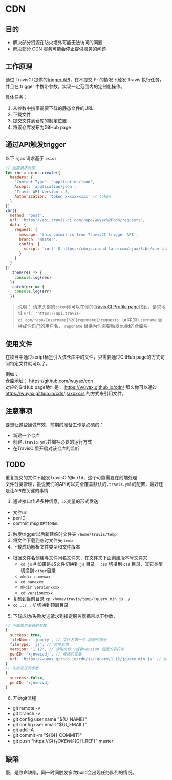 # CDN

## 目的

- 解决部分资源在防火墙外可能无法访问的问题
- 解决部分 CDN 服务可能会停止提供服务的问题

## 工作原理

通过 TravisCI 提供的[trigger API](https://docs.travis-ci.com/user/triggering-builds/)，在不提交 Pr 的情况下触发 Travis 执行任务，并且在 trigger 中携带参数，实现一定范围内的定制化操作。

具体任务：  
1. 从参数中携带需要下载的静态文件的URL
2. 下载文件
3. 提交文件到仓库的制定位置
4. 将该仓库发布为GitHub page

## 通过API触发trigger

以下 `ajax` 请求基于 `axios`

```js
// 配置请求头部
let xhr = axios.create({
  headers: {
    'Content-Type': 'application/json',
    Accept: 'application/json',
    'Travis-API-Version': 3,
    Authorization: 'token xxxxxxxxxx' // token
  }
})
xhr({
  method: 'post',
  url: 'https://api.travis-ci.com/repo/wuyax%2Fcdn/requests',
  data: {
    request: {
      message: 'this commit is from TravisCI trigger API',
      branch: 'master',
      config: {
        script: `curl -O https://cdnjs.cloudflare.com/ajax/libs/vue-lazyload/1.2.6/vue-lazyload.js`
      }
    }
  }
})
  .then(res => {
    console.log(res)
  })
  .catch(err => {
    console.log(err)
  })
```

> 说明： 请求头部的`token`你可以在你的[Travis CI Profile page](https://travis-ci.com/account/preferences)找到，请求地址 `url: 'https://api.travis-ci.com/repo/[username]%2F[reponame]/requests'` url中的 `username` 替换成你自己的用户名， `reponame` 替换为你需要触发build的仓库名。

## 使用文件
在项目中通过script标签引入该仓库中的文件，只需要通过GitHub page的方式访问特定文件就可以了。

例如：  
仓库地址： https://github.com/wuyax/cdn  
对应的GitHub page地址是： https://wuyax.github.io/cdn/ 那么你可以通过 https://wuyax.github.io/cdn/js/xxxx.js 的方式来引用文件。

## 注意事项
要想让这些操做有效，前期的准备工作是必须的：
- 新建一个仓库
- 创建`.travis.yml`并编写必要的运行方式
- 在TravisCI里开启对该仓库的监听

## TODO
重复提交的文件不触发TravisCI的`build`，这个可能需要在前端处理  
文件分类管理，虽说我们的API可以完全覆盖默认的`.travis.yml`的配置，最好还是让API做关键的事情

1. 通过接口传递多种信息，以变量的形式发送
  - 文件url
  - penID
  - commit msg `OPTIONAL`
2. 触发trigger以后新建临时文件夹 `/home/travis/temp`
3. 将文件下载到临时文件夹 `temp`
4. 下载成功解析文件类型和文件版本
  - 根据文件名创建与文件同名文件夹，在文件夹下面创建版本号文件夹
    - `cd js` # 如果是JS文件切换到 `js` 目录， `css` 切换到 `css` 目录，其它类型切换到 `other`目录
    - `mkdir namexxx`
    - `cd namexxx`
    - `mkdir versionxxxx`
    - `cd versionxxxx`
  - 复制到当前目录 `cp /home/travis/temp/jquery.min.js ./`
  - `cd ../..` // 切换到顶层目录
5. 下载成功/失败发送请求到指定服务器携带以下参数，
  ```js
  // 下载成功发送的参数
  {
    success: true,
    fileName: 'jquery', // 文件名第一个.前面的部分
    fileType: 'js', // 文件后缀
    version: '1.12', // 读取文件 v或者version 后面的字符串
    penID: 'xjnveivdj', // 传递的变量
    url: 'https://wuyax.github.io/cdn/js/jquery/1.12/jquery.min.js' // 拼接的字符串
  }
  // 失败发送的参数
  {
    success: false,
    penID: 'xjnveivdj'
  }
  ```
6. 开始git流程
  - git remote -v
  - git branch -v
  - git config user.name "${U_NAME}"
  - git config user.email "${U_EMAIL}"
  - git add -A
  - git commit -m "${GH_COMMIT}"
  - git push "https://${GH_TOKEN}@${GH_REF}" master

## 缺陷
慢，是致命缺陷，同一时间触发多次build会出现任务队列的情况。